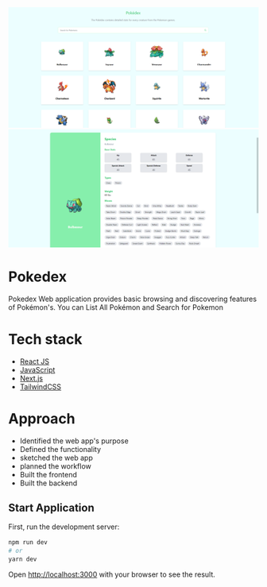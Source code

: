 
![Screenshot](Screenshot%202022-09-18%20040414.png)
![Screenshot](Screenshot%202022-09-18%20040532.png)

# Pokedex
Pokedex Web  application provides  basic browsing and discovering features of Pokémon's. You can List All Pokémon and Search for Pokemon

# Tech stack
- [React JS](https://reactjs.org)
- [JavaScript](https://www.javascript.com/)
- [Next.js](https://nextjs.org/)
- [TailwindCSS](https://tailwindcss.com/)

# Approach
  - Identified the web app's purpose
  - Defined the functionality
  - sketched the web app
  - planned the workflow
  - Built the frontend
  - Built the backend
  
## Start Application

First, run the development server:

```bash
npm run dev
# or
yarn dev
```

Open [http://localhost:3000](http://localhost:3000) with your browser to see the result.


